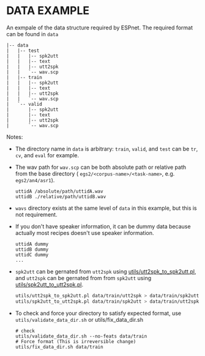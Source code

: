 # DATA EXAMPLE

An exmpale of the data structure required by ESPnet. The required format can be found in `data`

```
|-- data
|   |-- test
|   |   |-- spk2utt
|   |   |-- text
|   |   |-- utt2spk
|   |   `-- wav.scp
|   |-- train
|   |   |-- spk2utt
|   |   |-- text
|   |   |-- utt2spk
|   |   `-- wav.scp
|   `-- valid
|       |-- spk2utt
|       |-- text
|       |-- utt2spk
|       `-- wav.scp
```


Notes:

- The directory name in `data` is arbitrary: `train`, `valid`, and `test` can be `tr`, `cv`, and `eval` for example.
- The wav path for `wav.scp` can be both absolute path or relative path from the base directory ( `egs2/<corpus-name>/<task-name>`, e.g. `egs2/an4/asr1`).
    ```
    uttidA /absolute/path/uttidA.wav
    uttidB ./relative/path/uttidB.wav
    ```
- `wavs` directory exists at the same level of `data` in this example, but this is not requirement.
- If you don't have speaker information, it can be dummy data because actually most recipes doesn't use speaker information.
    ```
    uttidA dummy
    uttidB dummy
    uttidC dummy
    ...
    ```
- `spk2utt` can be gernated from `utt2spk` using [utils/utt2spk_to_spk2utt.pl](https://github.com/kaldi-asr/kaldi/blob/master/egs/wsj/s5/utils/utt2spk_to_spk2utt.pl), and `utt2spk` can be gernated from from `spk2utt` using [utils/spk2utt_to_utt2spk.pl](https://github.com/kaldi-asr/kaldi/blob/master/egs/wsj/s5/utils/spk2utt_to_utt2spk.pl).

    ```sh
    utils/utt2spk_to_spk2utt.pl data/train/utt2spk > data/train/spk2utt
    utils/spk2utt_to_utt2spk.pl data/train/spk2utt > data/train/utt2spk
    ```
- To check and force your directory to satisfy expected format, use `utils/validate_data_dir.sh` or utils/fix_data_dir.sh
    ```
    # check
    utils/validate_data_dir.sh --no-feats data/train
    # Force format (This is irreversible change)
    utils/fix_data_dir.sh data/train
    ```
